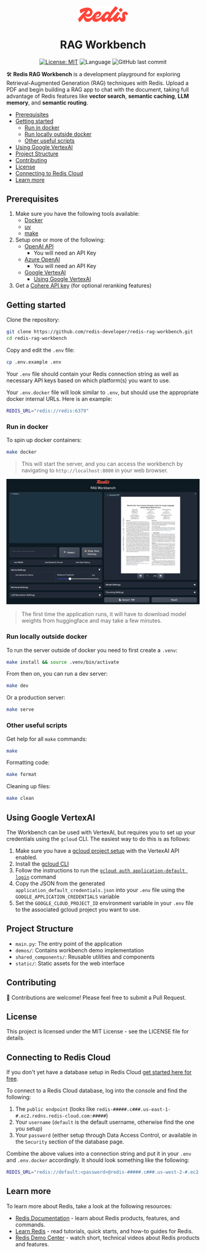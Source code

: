 <div align="center">
<div><img src="assets/redis-logo.svg" style="width: 130px"> </div>
<h1>RAG Workbench</h1>

[![License: MIT](https://img.shields.io/badge/License-MIT-yellow.svg)](https://opensource.org/licenses/MIT)
![Language](https://img.shields.io/github/languages/top/redis-developer/redis-rag-workbench)
![GitHub last commit](https://img.shields.io/github/last-commit/redis-developer/redis-rag-workbench)

</div>

🛠️ **Redis RAG Workbench** is a development playground for exploring Retrieval-Augmented Generation (RAG) techniques with Redis. Upload a PDF and begin building a RAG app to chat with the document, taking full advantage of Redis features like **vector search**, **semantic caching**, **LLM memory**, and **semantic routing**.

<div></div>

- [Prerequisites](#prerequisites)
- [Getting started](#getting-started)
  - [Run in docker](#run-in-docker)
  - [Run locally outside docker](#run-locally-outside-docker)
  - [Other useful scripts](#other-useful-scripts)
- [Using Google VertexAI](#using-google-vertexai)
- [Project Structure](#project-structure)
- [Contributing](#contributing)
- [License](#license)
- [Connecting to Redis Cloud](#connecting-to-redis-cloud)
- [Learn more](#learn-more)


## Prerequisites

1. Make sure you have the following tools available:
   - [Docker](https://www.docker.com/products/docker-desktop/)
   - [uv](https://docs.astral.sh/uv/)
   - [make](https://www.make.com/en)
2. Setup one or more of the following:
   - [OpenAI API](https://platform.openai.com/)
     - You will need an API Key
   - [Azure OpenAI](https://azure.microsoft.com/en-us/products/ai-services/openai-service)
     - You will need an API Key
   - [Google VertexAI](https://cloud.google.com/vertex-ai?hl=en)
     - [Using Google VertexAI](#using-google-vertexai)
3. Get a [Cohere API key](https://cohere.com/) (for optional reranking features)


## Getting started

Clone the repository:

```bash
git clone https://github.com/redis-developer/redis-rag-workbench.git
cd redis-rag-workbench
```

Copy and edit the `.env` file:

```bash
cp .env.example .env
```

Your `.env` file should contain your Redis connection string as well as necessary API keys based on which platform(s) you want to use.

Your `.env.docker` file will look similar to `.env`, but should use the appropriate docker internal URLs. Here is
an example:

```bash
REDIS_URL="redis://redis:6379"
```

### Run in docker

To spin up docker containers:

```bash
make docker
```

> This will start the server, and you can access the workbench by navigating to `http://localhost:8000` in your web browser.

<div><img src="assets/workbench_sample.png" style="width: 625px"> </div>

> The first time the application runs, it will have to download model weights from huggingface and may take a few minutes.

### Run locally outside docker

To run the server outside of docker you need to first create a `.venv`:

```bash
make install && source .venv/bin/activate
```

From then on, you can run a dev server:

```bash
make dev
```

Or a production server:

```bash
make serve
```

### Other useful scripts

Get help for all `make` commands:

```bash
make
```

Formatting code:

```bash
make format
```

Cleaning up files:

```bash
make clean
```

## Using Google VertexAI
The Workbench can be used with VertexAI, but requires you to set up your credentials using the `gcloud` CLI. The easiest way to do this is as follows:

1. Make sure you have a [gcloud project setup](https://cloud.google.com/vertex-ai/docs/start/cloud-environment) with the VertexAI API enabled.
2. Install the [gcloud CLI](https://cloud.google.com/sdk/docs/install)
3. Follow the instructions to run the [`gcloud auth application-default login`](https://cloud.google.com/docs/authentication/application-default-credentials#personal) command
4. Copy the JSON from the generated `application_default_credentials.json` into your `.env` file using the `GOOGLE_APPLICATION_CREDENTIALS` variable
5. Set the `GOOGLE_CLOUD_PROJECT_ID` environment variable in your `.env` file to the associated gcloud project you want to use.

## Project Structure

- `main.py`: The entry point of the application
- `demos/`: Contains workbench demo implementation
- `shared_components/`: Reusable utilities and components
- `static/`: Static assets for the web interface

## Contributing

🤝 Contributions are welcome! Please feel free to submit a Pull Request.

## License

This project is licensed under the MIT License - see the LICENSE file for details.

## Connecting to Redis Cloud

If you don't yet have a database setup in Redis Cloud [get started here for free](https://redis.io/try-free/).

To connect to a Redis Cloud database, log into the console and find the following:

1. The `public endpoint` (looks like `redis-#####.c###.us-east-1-#.ec2.redns.redis-cloud.com:#####`)
1. Your `username` (`default` is the default username, otherwise find the one you setup)
1. Your `password` (either setup through Data Access Control, or available in the `Security` section of the database
   page.

Combine the above values into a connection string and put it in your `.env` and `.env.docker` accordingly. It should
look something like the following:

```bash
REDIS_URL="redis://default:<password>@redis-#####.c###.us-west-2-#.ec2.redns.redis-cloud.com:#####"
```

## Learn more

To learn more about Redis, take a look at the following resources:

- [Redis Documentation](https://redis.io/docs/latest/) - learn about Redis products, features, and commands.
- [Learn Redis](https://redis.io/learn/) - read tutorials, quick starts, and how-to guides for Redis.
- [Redis Demo Center](https://redis.io/demo-center/) - watch short, technical videos about Redis products and features.
